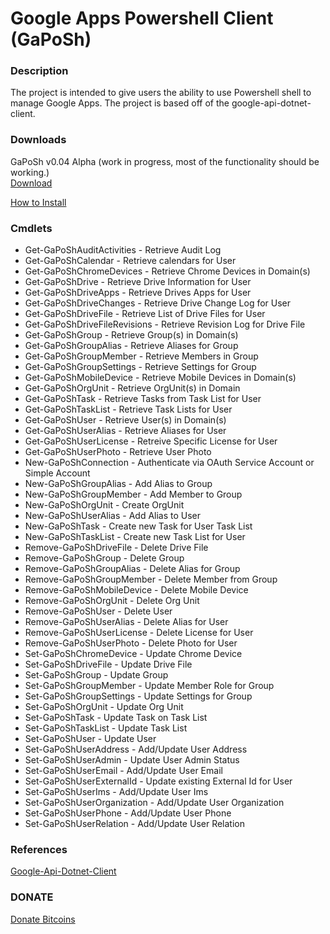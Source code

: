 # Google Apps Powershell Client (GaPoSh) #

### Description ###
The project is intended to give users the ability to use Powershell shell to manage Google Apps. The project is based off of the google-api-dotnet-client.

### Downloads ###
GaPoSh v0.04 Alpha (work in progress, most of the functionality should be working.)<br />
[Download](https://google-apps-powershell-client.googlecode.com/git/compiled_versions/GaPoSh-v0.04alpha.zip)

[How to Install](https://code.google.com/p/google-apps-powershell-client/wiki/Install)

### Cmdlets ###
  * Get-GaPoShAuditActivities - Retrieve Audit Log
  * Get-GaPoShCalendar - Retrieve calendars for User
  * Get-GaPoShChromeDevices - Retrieve Chrome Devices in Domain(s)
  * Get-GaPoShDrive - Retrieve Drive Information for User
  * Get-GaPoShDriveApps - Retrieve Drives Apps for User
  * Get-GaPoShDriveChanges - Retrieve Drive Change Log for User
  * Get-GaPoShDriveFile - Retrieve List of Drive Files for User
  * Get-GaPoShDriveFileRevisions - Retrieve Revision Log for Drive File
  * Get-GaPoShGroup - Retrieve Group(s) in Domain(s)
  * Get-GaPoShGroupAlias - Retrieve Aliases for Group
  * Get-GaPoShGroupMember - Retrieve Members in Group
  * Get-GaPoShGroupSettings - Retrieve Settings for Group
  * Get-GaPoShMobileDevice - Retrieve Mobile Devices in Domain(s)
  * Get-GaPoShOrgUnit - Retrieve OrgUnit(s) in Domain
  * Get-GaPoShTask - Retrieve Tasks from Task List for User
  * Get-GaPoShTaskList - Retrieve Task Lists for User
  * Get-GaPoShUser - Retrieve User(s) in Domain(s)
  * Get-GaPoShUserAlias - Retrieve Aliases for User
  * Get-GaPoShUserLicense - Retreive Specific License for User
  * Get-GaPoShUserPhoto - Retrieve User Photo
  * New-GaPoShConnection - Authenticate via OAuth Service Account or Simple Account
  * New-GaPoShGroupAlias - Add Alias to Group
  * New-GaPoShGroupMember - Add Member to Group
  * New-GaPoShOrgUnit - Create OrgUnit
  * New-GaPoShUserAlias - Add Alias to User
  * New-GaPoShTask - Create new Task for User Task List
  * New-GaPoShTaskList - Create new Task List for User
  * Remove-GaPoShDriveFile - Delete Drive File
  * Remove-GaPoShGroup - Delete Group
  * Remove-GaPoShGroupAlias - Delete Alias for Group
  * Remove-GaPoShGroupMember - Delete Member from Group
  * Remove-GaPoShMobileDevice - Delete Mobile Device
  * Remove-GaPoShOrgUnit - Delete Org Unit
  * Remove-GaPoShUser - Delete User
  * Remove-GaPoShUserAlias - Delete Alias for User
  * Remove-GaPoShUserLicense - Delete License for User
  * Remove-GaPoShUserPhoto - Delete Photo for User
  * Set-GaPoShChromeDevice - Update Chrome Device
  * Set-GaPoShDriveFile - Update Drive File
  * Set-GaPoShGroup - Update Group
  * Set-GaPoShGroupMember - Update Member Role for Group
  * Set-GaPoShGroupSettings - Update Settings for Group
  * Set-GaPoShOrgUnit - Update Org Unit
  * Set-GaPoShTask - Update Task on Task List
  * Set-GaPoShTaskList - Update Task List
  * Set-GaPoShUser - Update User
  * Set-GaPoShUserAddress - Add/Update User Address
  * Set-GaPoShUserAdmin - Update User Admin Status
  * Set-GaPoShUserEmail - Add/Update User Email
  * Set-GaPoShUserExternalId - Update existing External Id for User
  * Set-GaPoShUserIms - Add/Update User Ims
  * Set-GaPoShUserOrganization - Add/Update User Organization
  * Set-GaPoShUserPhone - Add/Update User Phone
  * Set-GaPoShUserRelation - Add/Update User Relation


### References ###

[Google-Api-Dotnet-Client](https://code.google.com/p/google-api-dotnet-client)

### DONATE ###
<a href='https://coinbase.com/checkouts/755eb96c1fe7c214005df6404ed207f1'>Donate Bitcoins</a>